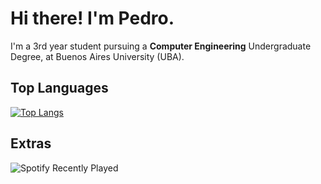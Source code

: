 # Hi there! I'm Pedro.

I'm a 3rd year student pursuing a **Computer Engineering** Undergraduate Degree, at Buenos Aires University (UBA). 

## Top Languages

[![Top Langs](https://github-readme-stats.vercel.app/api/top-langs/?username=pedrociliberto&count_private=true&langs_count=8&layout=compact)](https://github.com/anuraghazra/github-readme-stats)

## Extras

![Spotify Recently Played](https://spotify-recently-played-readme.vercel.app/api?user=colocruzandes&count=3&width=465)

<!--
**pedrociliberto/pedrociliberto** is a ✨ _special_ ✨ repository because its `README.md` (this file) appears on your GitHub profile.

Here are some ideas to get you started:

- 🔭 I’m currently working on ...
- 🌱 I’m currently learning ...
- 👯 I’m looking to collaborate on ...
- 🤔 I’m looking for help with ...
- 💬 Ask me about ...
- 📫 How to reach me: ...
- 😄 Pronouns: ...
- ⚡ Fun fact: ...
-->
